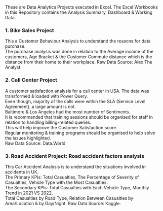 These are Data Analytics Projects executed in Excel. The Excel Workbooks in this Repository contains the Analysis Summary, Dashboard & Working Data.

### 1. Bike Sales Project 
This a Customer Behaviour Analysis to understand the reasons for data purchase.					
The purchase analysis was done in relation to the Average income of the customers, Age Bracket & the Customer Commute distance which is the distance from their home to their workplace. Raw Data Source: Alex The Analyst. 

### 2. Call Center Project
A customer satisfaction analysis for a call center in USA.
The data was transformed & loaded with Power Query.			
Even though, majority of the calls were within the SLA (Service Level Agreement), a large amount is not.		
Baltimore & Los Angeles had the most number of Sentiments. 		
It is recommended that training sessions should be organised for staff in relation to handling billing-related queries. 		
This will help improve the Customer Satisfaction score.		
Regular monitoring & training programs should be organised to help solve the issues highlighted.	
Raw Data Source: Data.World

### 3. Road Accident Project: Road accident factors analysis
This Car Accident Analysis is to understand the situations involved in accidents in UK.										
The Primary KPIs: Total Casualties, The Percentage of Severity of Casualties, Vehicle Type with the Most Casualties.					
The Secondary KPIs: Total Casualties with Each Vehicle Type, Monthly Trend in 2021 VS 2022,					
Total Casualties by Road Type, Relation Between Casualties by Area/Location & by Day/Night.	
Raw Data Source: Kaggle.

